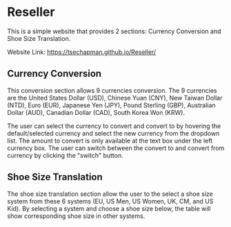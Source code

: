 # Reseller

This is a simple website that provides 2 sections: Currency Conversion and Shoe Size Translation.

Website Link: https://tsechapman.github.io/Reseller/ 

## Currency Conversion

This conversion section allows 9 currencies conversion. The 9 currencies are the United States Dollar (USD), Chinese Yuan (CNY), New Taiwan Dollar (NTD), Euro (EUR), Japanese Yen (JPY), Pound Sterling (GBP), Australian Dollar (AUD), Canadian Dollar (CAD), South Korea Won (KRW).

The user can select the currency to convert and convert to by hovering the default/selected currency and select the new currency from the dropdown list. The amount to convert is only available at the text box under the left currency box. The user can switch between the convert to and convert from currency by clicking the "switch" button.

## Shoe Size Translation

The shoe size translation section allow the user to the select a shoe size system from these 6 systems (EU, US Men, US Women, UK, CM, and US Kid). By selecting a system and choose a shoe size below, the table will show corresponding shoe size in other systems.
